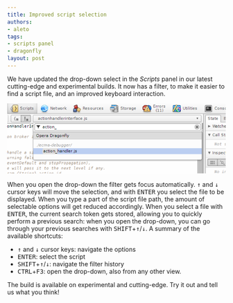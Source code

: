 ```yaml
---
title: Improved script selection
authors:
- aleto
tags:
- scripts panel
- dragonfly
layout: post
---
```

<p>We have updated the drop-down select in the <em>Scripts</em> panel in our latest cutting-edge and experimental builds. It now has a filter, to make it easier to find a script file, and an improved keyboard interaction.</p>
<img src="/blog/improved-script-select/script-select.png" alt="The improved script selection drop-down, showing the new filter functionality" />
<p>When you open the drop-down the filter gets focus automatically. <kbd>↑</kbd> and <kbd>↓</kbd> cursor keys will move the selection, and with <kbd>ENTER</kbd> you select the file to be displayed. When you type a part of the script file path, the amount of selectable options will get reduced accordingly. When you select a file with <kbd>ENTER</kbd>, the current search token gets stored, allowing you to quickly perform a previous search: when you open the drop-down, you can go through your previous searches with <kbd>SHIFT</kbd>+<kbd>↑</kbd>/<kbd>↓</kbd>. A summary of the available shortcuts:</p>
<ul>
<li><kbd>↑</kbd> and <kbd>↓</kbd> cursor keys: navigate the options</li>
<li><kbd>ENTER</kbd>: select the script</li>
<li><kbd>SHIFT</kbd>+<kbd>↑</kbd>/<kbd>↓</kbd>: navigate the filter history</li>
<li><kbd>CTRL</kbd>+<kbd>F3</kbd>: open the drop-down, also from any other view.</li>
</ul>
<p>The build is available on experimental and cutting-edge. Try it out and tell us what you think!</p>
